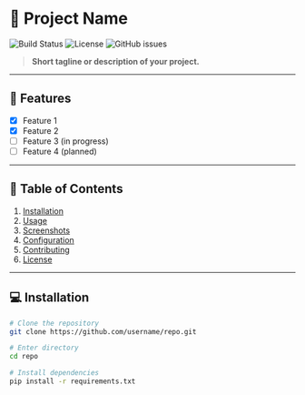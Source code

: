 # 🚀 Project Name

![Build Status](https://img.shields.io/badge/build-passing-brightgreen)
![License](https://img.shields.io/badge/license-MIT-blue)
![GitHub issues](https://img.shields.io/github/issues/username/repo)

> **Short tagline or description of your project.**

---

## 🌟 Features

- [x] Feature 1
- [x] Feature 2
- [ ] Feature 3 (in progress)
- [ ] Feature 4 (planned)

---

## 📖 Table of Contents

1. [Installation](#-installation)
2. [Usage](#-usage)
3. [Screenshots](#-screenshots)
4. [Configuration](#-configuration)
5. [Contributing](#-contributing)
6. [License](#-license)

---

## 💻 Installation

```bash
# Clone the repository
git clone https://github.com/username/repo.git

# Enter directory
cd repo

# Install dependencies
pip install -r requirements.txt
